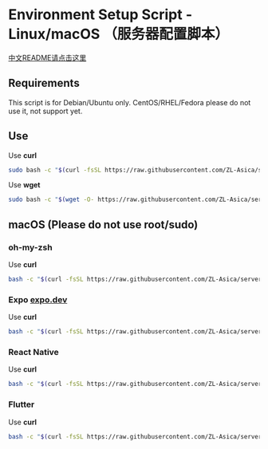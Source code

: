 # Environment Setup Script - Linux/macOS （服务器配置脚本）

[中文README请点击这里](https://github.com/ZL-Asica/server-setup-scripts/blob/main/README_CN.md)

## Requirements

This script is for Debian/Ubuntu only. CentOS/RHEL/Fedora please do not use it, not support yet.

## Use

Use **curl**

```bash
sudo bash -c "$(curl -fsSL https://raw.githubusercontent.com/ZL-Asica/server-setup-scripts/main/setup.sh)"
```

Use **wget**

```bash
sudo bash -c "$(wget -O- https://raw.githubusercontent.com/ZL-Asica/server-setup-scripts/main/setup.sh)"
```

## macOS (Please do not use root/sudo)

### oh-my-zsh

Use **curl**

```bash
bash -c "$(curl -fsSL https://raw.githubusercontent.com/ZL-Asica/server-setup-scripts/main/mac_oh-my-zsh.sh)"
```

### Expo [expo.dev](https://expo.dev/)

Use **curl**

```bash
bash -c "$(curl -fsSL https://raw.githubusercontent.com/ZL-Asica/server-setup-scripts/main/mac_expo.sh)"
```

### React Native

Use **curl**

```bash
bash -c "$(curl -fsSL https://raw.githubusercontent.com/ZL-Asica/server-setup-scripts/main/mac_react-native.sh)"
```

### Flutter

Use **curl**

```bash
bash -c "$(curl -fsSL https://raw.githubusercontent.com/ZL-Asica/server-setup-scripts/main/mac_flutter.sh)"
```

